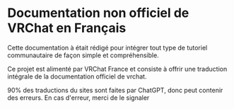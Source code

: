 # Documentation non officiel de VRChat en Français 

Cette documentation à était rédigé pour intégrer tout type de tutoriel communautaire de façon simple et compréhensible. 

Ce projet est alimenté par VRChat France et consiste à offrir une traduction intégrale de la documentation officiel de vrchat. 

90% des traductions du sites sont faites par ChatGPT, donc peut contenir des erreurs. En cas d'erreur, merci de le signaler
